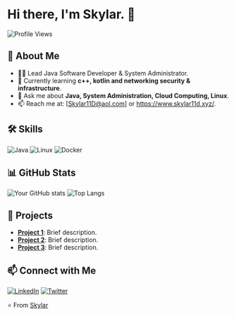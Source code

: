 # Hi there, I'm Skylar. 👋

![Profile Views](https://komarev.com/ghpvc/?username=skylar11d&color=blue)

## 🚀 About Me
- 👨‍💻 Lead Java Software Developer & System Administrator.
- 🌱 Currently learning **c++, kotlin and networking security & infrastructure**.
- 💬 Ask me about **Java, System Administration, Cloud Computing, Linux**.
- 📫 Reach me at: [Skylar11D@aol.com] or https://www.skylar11d.xyz/.

## 🛠️ Skills
![Java](https://img.shields.io/badge/Java-ED8B00?style=for-the-badge&logo=java&logoColor=white)
![Linux](https://img.shields.io/badge/Linux-FCC624?style=for-the-badge&logo=linux&logoColor=black)
![Docker](https://img.shields.io/badge/Docker-2496ED?style=for-the-badge&logo=docker&logoColor=white)

## 📊 GitHub Stats
![Your GitHub stats](https://github-readme-stats.vercel.app/api?username=skylar11d&show_icons=true&theme=radical)
![Top Langs](https://github-readme-stats.vercel.app/api/top-langs/?username=skylar11d&layout=compact&theme=radical)

## 💼 Projects
- **[Project 1](https://github.com/skylar11d/project1)**: Brief description.
- **[Project 2](https://github.com/skylar11d/project2)**: Brief description.
- **[Project 3](https://github.com/skylar11d/project3)**: Brief description.

## 📫 Connect with Me
[![LinkedIn](https://img.shields.io/badge/LinkedIn-blue?style=for-the-badge&logo=linkedin&logoColor=white)](https://www.linkedin.com/in/skylar-karmy/)
[![Twitter](https://img.shields.io/badge/Twitter-1DA1F2?style=for-the-badge&logo=twitter&logoColor=white)](https://twitter.com/skylar11d)

⭐️ From [Skylar](https://github.com/skylar11d)
